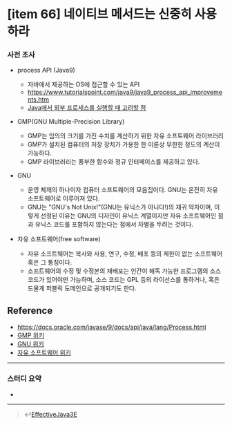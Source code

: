 # [item 66] 네이티브 메서드는 신중히 사용하라 
### 사전 조사
- process API (Java9)
  - 자바에서 제공하는 OS에 접근할 수 있는 API 
  - https://www.tutorialspoint.com/java9/java9_process_api_improvements.htm
  - [Java에서 외부 프로세스를 실행할 때 고려할 점](https://d2.naver.com/helloworld/1113548)

- GMP(GNU Multiple-Precision Library)
  - GMP는 임의의 크기를 가진 수치를 계산하기 위한 자유 소프트웨어 라이브러리
  - GMP가 설치된 컴퓨터의 저장 장치가 가용한 한 이론상 무한한 정도의 계산이 가능하다. 
  - GMP 라이브러리는 풍부한 함수와 정규 인터페이스를 제공하고 있다. 

- GNU
  - 운영 체제의 하나이자 컴퓨터 소프트웨어의 모음집이다. GNU는 온전히 자유 소프트웨어로 이루어져 있다.
  - GNU는 "GNU's Not Unix!"(GNU는 유닉스가 아니다!)의 재귀 약자이며, 이렇게 선정된 이유는 GNU의 디자인이 유닉스 계열이지만 자유 소프트웨어인 점과 유닉스 코드를 포함하지 않는다는 점에서 차별을 두려는 것이다.

- 자유 소프트웨어(free software)
  - 자유 소프트웨어는 복사와 사용, 연구, 수정, 배포 등의 제한이 없는 소프트웨어 혹은 그 통칭이다. 
  - 소프트웨어의 수정 및 수정본의 재배포는 인간이 해독 가능한 프로그램의 소스 코드가 있어야만 가능하며, 소스 코드는 GPL 등의 라이선스를 통하거나, 혹은 드물게 퍼블릭 도메인으로 공개되기도 한다.

## Reference
- https://docs.oracle.com/javase/9/docs/api/java/lang/Process.html
- [GMP 위키](https://ko.wikipedia.org/wiki/GMP_(%EB%9D%BC%EC%9D%B4%EB%B8%8C%EB%9F%AC%EB%A6%AC))
- [GNU 위키](https://ko.wikipedia.org/wiki/GNU)
- [자유 소프트웨어 위키](https://ko.wikipedia.org/wiki/%EC%9E%90%EC%9C%A0_%EC%86%8C%ED%94%84%ED%8A%B8%EC%9B%A8%EC%96%B4)

---

### 스터디 요약
-
---

> :leftwards_arrow_with_hook:[EffectiveJava3E](/EffectiveJava3E/README.md)

